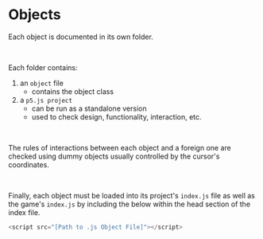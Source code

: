 # Objects
Each object is documented in its own folder.  

<br>

Each folder contains:  
1. an `object` file  
    - contains the object class
1. a `p5.js project`  
    - can be run as a standalone version
    - used to check design, functionality, interaction, etc.

<br>

The rules of interactions between each object and a foreign one are checked using dummy objects usually controlled by the cursor's coordinates. 

<br>

Finally, each object must be loaded into its project's `index.js` file as well as the game's `index.js` by including the below within the head section of the index file.

```javascript
<script src="[Path to .js Object File]"></script>
```
